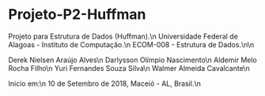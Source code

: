 # Projeto-P2-Huffman
Projeto para Estrutura de Dados (Huffman).\n
Universidade Federal de Alagoas - Instituto de Computação.\n
ECOM-008 - Estrutura de Dados.\n\n

Derek Nielsen Araújo Alves\n
Darlysson Olímpio Nascimento\n
Aldemir Melo Rocha Filho\n
Yuri Fernandes Souza Silva\n
Walmer Almeida Cavalcante\n

Inicio em:\n
10 de Setembro de 2018, Maceió - AL, Brasil.\n
